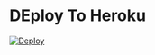 # DEploy To Heroku
[![Deploy](https://www.herokucdn.com/deploy/button.svg)](https://heroku.com/deploy?template=https://http://www.github.com/Wilfredovarona13/elaces-directo-)

